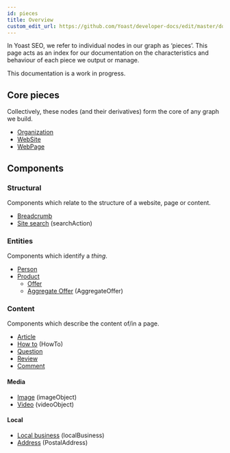 ```yaml
---
id: pieces
title: Overview
custom_edit_url: https://github.com/Yoast/developer-docs/edit/master/docs/features/pieces.md
---
```

In Yoast SEO, we refer to individual nodes in our graph as ‘pieces’. This page acts as an index for our documentation on the characteristics and behaviour of each piece we output or manage.

This documentation is a work in progress.

## Core pieces
Collectively, these nodes (and their derivatives) form the core of any graph we build.

* [Organization](pieces/organization.md)
* [WebSite](pieces/website.md)
* [WebPage](pieces/webpage.md)

## Components
### Structural
Components which relate to the structure of a website, page or content.

* [Breadcrumb](pieces/breadcrumb.md)
* [Site search](pieces/searchaction.md) (searchAction)

### Entities
Components which identify a *thing*.

* [Person](pieces/person.md)
* [Product](pieces/product.md)
  * [Offer](pieces/offer.md)
  * [Aggregate Offer](pieces/aggregateoffer.md) (AggregateOffer)

### Content
Components which describe the content of/in a page.

* [Article](pieces/article.md)
* [How to](pieces/howto.md) (HowTo)
* [Question](pieces/question.md)
* [Review](pieces/review.md)
* [Comment](pieces/comment.md)

#### Media
* [Image](pieces/image.md) (imageObject)
* [Video](pieces/video.md) (videoObject)

#### Local
* [Local business](pieces/localbusiness.md) (localBusiness)
* [Address](pieces/postaladdress.md) (PostalAddress)
